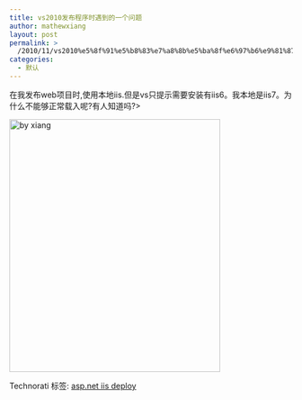 ```yaml
---
title: vs2010发布程序时遇到的一个问题
author: mathewxiang
layout: post
permalink: >
  /2010/11/vs2010%e5%8f%91%e5%b8%83%e7%a8%8b%e5%ba%8f%e6%97%b6%e9%81%87%e5%88%b0%e7%9a%84%e4%b8%80%e4%b8%aa%e9%97%ae%e9%a2%98/
categories:
  - 默认
---
```

在我发布web项目时,使用本地iis.但是vs只提示需要安装有iis6。我本地是iis7。为什么不能够正常载入呢?有人知道吗?> 

[<img style="background-image: none; border-bottom: 0px; border-left: 0px; padding-left: 0px; padding-right: 0px; display: inline; border-top: 0px; border-right: 0px; padding-top: 0px" title="by xiang" border="0" alt="by xiang" src="http://images.cnblogs.com/cnblogs_com/mathewxiang/Windows-Live-Writer/bda526a5ef8d_DA6B/QQ%E6%88%AA%E5%9B%BE%E6%9C%AA%E5%91%BD%E5%90%8D222_thumb.png" width="375" height="449" />][1] 

<div style="padding-bottom: 0px; margin: 0px; padding-left: 0px; padding-right: 0px; display: inline; float: none; padding-top: 0px" id="scid:0767317B-992E-4b12-91E0-4F059A8CECA8:df191bb7-f18e-41ab-8c68-6a0c28d853c9" class="wlWriterEditableSmartContent">
  Technorati 标签: <a href="http://technorati.com/tags/asp.net+iis+deploy" rel="tag">asp.net iis deploy</a>
</div>

 [1]: http://images.cnblogs.com/cnblogs_com/mathewxiang/Windows-Live-Writer/bda526a5ef8d_DA6B/QQ%E6%88%AA%E5%9B%BE%E6%9C%AA%E5%91%BD%E5%90%8D222_2.png